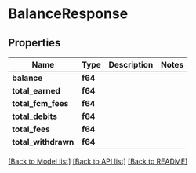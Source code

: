 # BalanceResponse

## Properties

Name | Type | Description | Notes
------------ | ------------- | ------------- | -------------
**balance** | **f64** |  | 
**total_earned** | **f64** |  | 
**total_fcm_fees** | **f64** |  | 
**total_debits** | **f64** |  | 
**total_fees** | **f64** |  | 
**total_withdrawn** | **f64** |  | 

[[Back to Model list]](../README.md#documentation-for-models) [[Back to API list]](../README.md#documentation-for-api-endpoints) [[Back to README]](../README.md)


